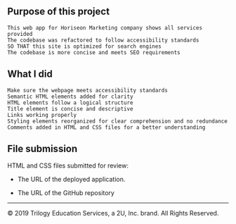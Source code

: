 ## Purpose of this project

```
This web app for Horiseon Marketing company shows all services provided
The codebase was refactored to follow accessibility standards
SO THAT this site is optimized for search engines
The codebase is more concise and meets SEO requirements
```

## What I did

```
Make sure the webpage meets accessibility standards
Semantic HTML elements added for clarity
HTML elements follow a logical structure
Title element is concise and descriptive
Links working properly
Styling elements reorganized for clear comprehension and no redundance
Comments added in HTML and CSS files for a better understanding
```

## File submission

HTML and CSS files submitted for review:

- The URL of the deployed application.

- The URL of the GitHub repository

---

© 2019 Trilogy Education Services, a 2U, Inc. brand. All Rights Reserved.
